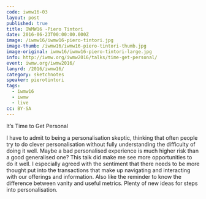 ```yaml
---
code: iwmw16-03
layout: post
published: true
title: IWMW16 -Piero Tintori 
date: 2016-06-23T00:00:00.000Z
image: /iwmw16/iwmw16-piero-tintori.jpg
image-thumb: /iwmw16/iwmw16-piero-tintori-thumb.jpg
image-original: iwmw16/iwmw16-piero-tintori-large.jpg
info: http://iwmw.org/iwmw2016/talks/time-get-personal/
event: iwmw.org/iwmw2016/
lanyrd: /2016/iwmw16/
category: sketchnotes
speaker: pierotintori
tags:
  - iwmw16
  - iwmw
  - live
cc: BY-SA
---
```


It’s Time to Get Personal

I have to admit to being a personalisation skeptic, thinking that often people try to do clever personalisation without fully understanding the difficulty of doing it well. Maybe a bad personalised experience is much higher risk than a good generalised one? This talk did make me see more opportunities to do it well. I especially agreed with the sentiment that there needs to be more thought put into the transactions that make up navigating and interacting with our offerings and information. Also like the reminder to know the difference between vanity and useful metrics. Plenty of new ideas for steps into personalisation.
